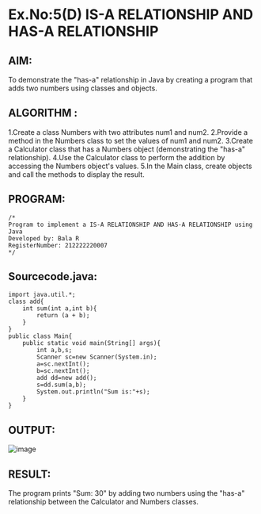 # Ex.No:5(D) IS-A RELATIONSHIP AND HAS-A RELATIONSHIP
## AIM:
   To demonstrate the "has-a" relationship in Java by creating a program that adds two numbers using classes and objects.
 
## ALGORITHM :
1.Create a class Numbers with two attributes num1 and num2.
2.Provide a method in the Numbers class to set the values of num1 and num2.
3.Create a Calculator class that has a Numbers object (demonstrating the "has-a" relationship).
4.Use the Calculator class to perform the addition by accessing the Numbers object's values.
5.In the Main class, create objects and call the methods to display the result.

## PROGRAM:
 ```
/*
Program to implement a IS-A RELATIONSHIP AND HAS-A RELATIONSHIP using Java
Developed by: Bala R
RegisterNumber: 212222220007
*/
```

## Sourcecode.java:
```
import java.util.*;
class add{
    int sum(int a,int b){
        return (a + b);
    }
}
public class Main{
    public static void main(String[] args){
        int a,b,s;
        Scanner sc=new Scanner(System.in);
        a=sc.nextInt();
        b=sc.nextInt();
        add dd=new add();
        s=dd.sum(a,b);
        System.out.println("Sum is:"+s);
    }
}
```

## OUTPUT:

![image](https://github.com/user-attachments/assets/b019c44a-39e6-4c98-adac-6559366cb821)

## RESULT:
The program prints "Sum: 30" by adding two numbers using the "has-a" relationship between the Calculator and Numbers classes.
